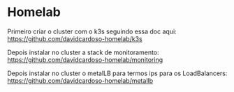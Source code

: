 # Homelab

Primeiro criar o cluster com o k3s seguindo essa doc aqui: https://github.com/davidcardoso-homelab/k3s

Depois instalar no cluster a stack de monitoramento: https://github.com/davidcardoso-homelab/monitoring

Depois instalar no cluster o metalLB para termos ips para os LoadBalancers: https://github.com/davidcardoso-homelab/metallb
